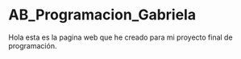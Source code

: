 # AB_Programacion_Gabriela
Hola esta es la pagina web que he creado para mi proyecto final de programación.
